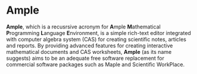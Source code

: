# Ample

<dl>
<b>Ample</b>, which is a recusrsive acronym for <b>A</b>mple <b>M</b>athematical <b>P</b>rogramming <b>L</b>anguage <b>E</b>nvironment, is a simple rich-text editor integrated with computer algebra system (CAS) for creating scientific notes, articles and reports. By providing advanced features for creating interactive mathematical documents and CAS worksheets, <b>Ample</b> (as its name suggests) aims to be an adequate free software replacement for commercial software packages such as Maple and Scientific WorkPlace.
</dl>